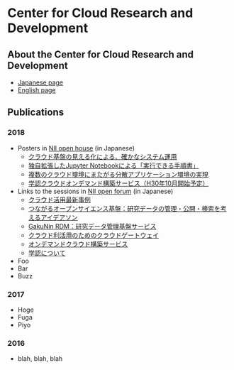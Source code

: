 # Center for Cloud Research and Development
## About the Center for Cloud Research and Development

- [Japanese page](https://www.nii.ac.jp/research/centers/ccrd/)
- [English page](https://www.nii.ac.jp/en/research/centers/ccrd/)

## Publications


### 2018
- Posters in [NII open house](https://www.nii.ac.jp/openhouse/) (in Japanese)
    - [クラウド基盤の見える化による、確かなシステム運用](https://www.nii.ac.jp/event/openhouse/2018/upload/A17-2018.pdf)
    - [独自拡張したJupyter Notebookによる「実行できる手順書」](https://www.nii.ac.jp/event/openhouse/2018/upload/A18-2018.pdf)
    - [複数のクラウド環境にまたがる分散アプリケーション環境の実現](https://www.nii.ac.jp/event/openhouse/2018/upload/A19-1-2018.pdf)
    - [学認クラウドオンデマンド構築サービス（H30年10月開始予定）](https://www.nii.ac.jp/event/openhouse/2018/upload/A19-2-2018.pdf)
- Links to the sessions in [NII open forum](https://www.nii.ac.jp/service/openforum2018/) (in Japanese)
    - [クラウド活用最新事例](https://www.nii.ac.jp/service/openforum2018/track/day1_4.html)
    - [つながるオープンサイエンス基盤：研究データの管理・公開・検索を考えるアイデアソン](https://www.nii.ac.jp/service/openforum2018/track/day1_1.html)
    - [GakuNin RDM：研究データ管理基盤サービス](https://www.nii.ac.jp/service/openforum2018/track/day1_7.html)
    - [クラウド利活用のためのクラウドゲートウェイ](https://www.nii.ac.jp/service/openforum2018/track/day2_5.html)
    - [オンデマンドクラウド構築サービス](https://www.nii.ac.jp/service/openforum2018/track/day2_6.html)
    - [学認について](https://www.nii.ac.jp/service/openforum2018/track/day2_2.html)
- Foo
- Bar
- Buzz

### 2017
- Hoge
- Fuga
- Piyo

### 2016
- blah, blah, blah


